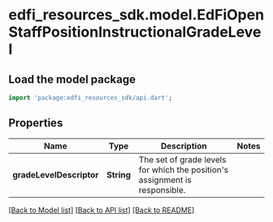 # edfi_resources_sdk.model.EdFiOpenStaffPositionInstructionalGradeLevel

## Load the model package
```dart
import 'package:edfi_resources_sdk/api.dart';
```

## Properties
Name | Type | Description | Notes
------------ | ------------- | ------------- | -------------
**gradeLevelDescriptor** | **String** | The set of grade levels for which the position's assignment is responsible. | 

[[Back to Model list]](../README.md#documentation-for-models) [[Back to API list]](../README.md#documentation-for-api-endpoints) [[Back to README]](../README.md)


